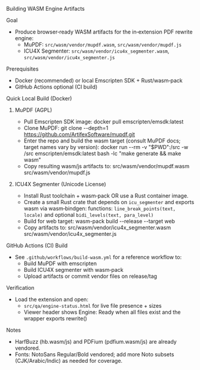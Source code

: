 Building WASM Engine Artifacts

Goal
- Produce browser‑ready WASM artifacts for the in‑extension PDF rewrite engine:
  - MuPDF: `src/wasm/vendor/mupdf.wasm`, `src/wasm/vendor/mupdf.js`
  - ICU4X Segmenter: `src/wasm/vendor/icu4x_segmenter.wasm`, `src/wasm/vendor/icu4x_segmenter.js`

Prerequisites
- Docker (recommended) or local Emscripten SDK + Rust/wasm‑pack
- GitHub Actions optional (CI build)

Quick Local Build (Docker)
1) MuPDF (AGPL)
   - Pull Emscripten SDK image:
     docker pull emscripten/emsdk:latest
   - Clone MuPDF:
     git clone --depth=1 https://github.com/ArtifexSoftware/mupdf.git
   - Enter the repo and build the wasm target (consult MuPDF docs; target names vary by version):
     docker run --rm -v "$PWD":/src -w /src emscripten/emsdk:latest bash -lc "make generate && make wasm"
   - Copy resulting wasm/js artifacts to:
     src/wasm/vendor/mupdf.wasm
     src/wasm/vendor/mupdf.js

2) ICU4X Segmenter (Unicode License)
   - Install Rust toolchain + wasm‑pack OR use a Rust container image.
   - Create a small Rust crate that depends on `icu_segmenter` and exports wasm via wasm‑bindgen:
     functions: `line_break_points(text, locale)` and optional `bidi_levels(text, para_level)`
   - Build for web target:
     wasm-pack build --release --target web
   - Copy artifacts to:
     src/wasm/vendor/icu4x_segmenter.wasm
     src/wasm/vendor/icu4x_segmenter.js

GitHub Actions (CI) Build
- See `.github/workflows/build-wasm.yml` for a reference workflow to:
  - Build MuPDF with emscripten
  - Build ICU4X segmenter with wasm‑pack
  - Upload artifacts or commit vendor files on release/tag

Verification
- Load the extension and open:
  - `src/qa/engine-status.html` for live file presence + sizes
  - Viewer header shows Engine: Ready when all files exist and the wrapper exports rewrite()

Notes
- HarfBuzz (hb.wasm/js) and PDFium (pdfium.wasm/js) are already vendored.
- Fonts: NotoSans Regular/Bold vendored; add more Noto subsets (CJK/Arabic/Indic) as needed for coverage.

